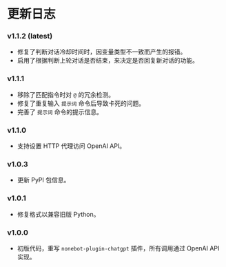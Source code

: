 # 更新日志

### v1.1.2 (latest)

- 修复了判断对话冷却时间时，因变量类型不一致而产生的报错。
- 启用了根据判断上轮对话是否结束，来决定是否回复新对话的功能。

### v1.1.1

- 移除了匹配指令时对 `@` 的冗余检测。
- 修复了重复输入 `提示词` 命令后导致卡死的问题。
- 完善了 `提示词` 命令的提示信息。

### v1.1.0

- 支持设置 HTTP 代理访问 OpenAI API。

### v1.0.3

- 更新 PyPI 包信息。

### v1.0.1

- 修复格式以兼容旧版 Python。

### v1.0.0

- 初版代码，重写 `nonebot-plugin-chatgpt` 插件，所有调用通过 OpenAI API 实现。